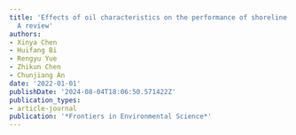```yaml
---
title: 'Effects of oil characteristics on the performance of shoreline response operations:
  A review'
authors:
- Xinya Chen
- Huifang Bi
- Rengyu Yue
- Zhikun Chen
- Chunjiang An
date: '2022-01-01'
publishDate: '2024-08-04T18:06:50.571422Z'
publication_types:
- article-journal
publication: '*Frontiers in Environmental Science*'
---
```

